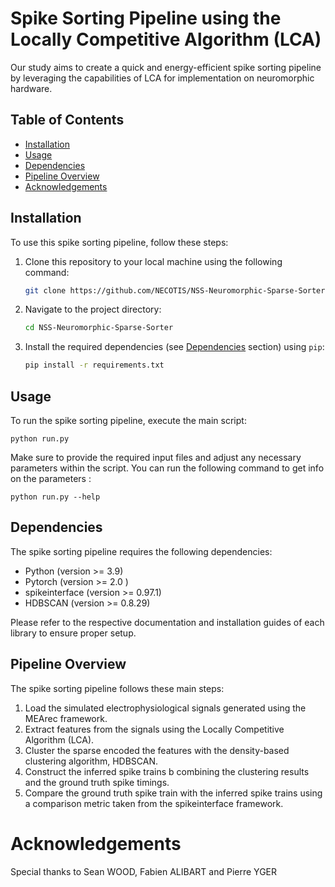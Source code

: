 # Spike Sorting Pipeline using the Locally Competitive Algorithm (LCA)

Our study aims to create a quick and energy-efficient spike sorting pipeline by leveraging the capabilities of LCA for implementation on neuromorphic hardware.

## Table of Contents
- [Installation](#installation)
- [Usage](#usage)
- [Dependencies](#dependencies)
- [Pipeline Overview](#pipeline-overview)
- [Acknowledgements](#acknowledgements)

## Installation

To use this spike sorting pipeline, follow these steps:

1. Clone this repository to your local machine using the following command:
   ```bash
   git clone https://github.com/NECOTIS/NSS-Neuromorphic-Sparse-Sorter
   ```

2. Navigate to the project directory:
   ```bash
   cd NSS-Neuromorphic-Sparse-Sorter
   ```

3. Install the required dependencies (see [Dependencies](#dependencies) section) using `pip`:
   ```bash
   pip install -r requirements.txt
   ```

## Usage

To run the spike sorting pipeline, execute the main script:
```
python run.py
```
Make sure to provide the required input files and adjust any necessary parameters within the script.
You can run the following command to get info on the parameters :
```
python run.py --help
```

## Dependencies

The spike sorting pipeline requires the following dependencies:

- Python (version >= 3.9)
- Pytorch (version >= 2.0 )
- spikeinterface (version >= 0.97.1)
- HDBSCAN (version >= 0.8.29)

Please refer to the respective documentation and installation guides of each library to ensure proper setup.

## Pipeline Overview

The spike sorting pipeline follows these main steps:

1. Load the simulated electrophysiological signals generated using the MEArec framework.
2. Extract features from the signals using the Locally Competitive Algorithm (LCA).
3. Cluster the sparse encoded the features with the density-based clustering algorithm, HDBSCAN.
4. Construct the inferred spike trains b combining the clustering results and the ground truth spike timings.
5. Compare the ground truth spike train with the inferred spike trains using a comparison metric taken from the spikeinterface framework.

# Acknowledgements

Special thanks to Sean WOOD, Fabien ALIBART and Pierre YGER

